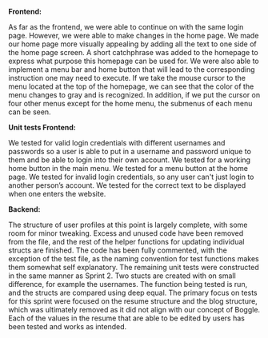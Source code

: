 **Frontend:**
 
As far as the frontend, we were able to continue on with the same login page. However, we were able to make changes in the home page. We made our home page more visually appealing by adding all the text to one side of the home page screen. A short catchphrase was added to the homepage to express what purpose this homepage can be used for. We were also able to implement a menu bar and home button that will lead to the corresponding instruction one may need to execute. If we take the mouse cursor to the menu located at the top of the homepage, we can see that the color of the menu changes to gray and is recognized. In addition, if we put the cursor on four other menus except for the home menu, the submenus of each menu can be seen.

**Unit tests Frontend:**

We tested for valid login credentials with different usernames and passwords so a user is able to put in a username and password unique to them  and be able to login into their own account. We tested for a working home button in the main menu. We tested for a menu button at the home page. We tested for invalid login credentials, so any user can't just login to another person’s account. We tested for the correct text to be displayed when one enters the website.

**Backend:**

The structure of user profiles at this point is largely complete, with some room for minor tweaking. Excess and unused code have been removed from the file, and the rest of the helper functions for updating individual structs are finished. The code has been fully commented, with the exception of the test file, as the naming convention for test functions makes them somewhat self explanatory. 
The remaining unit tests were constructed in the same manner as Sprint 2. Two stucts are created with on small difference, for example the usernames. The function being tested is run, and the structs are compared using deep equal. The primary focus on tests for this sprint were focused on the resume structure and the blog structure, which was ultimately removed as it did not align with our concept of Boggle. Each of the values in the resume that are able to be edited by users has been tested and works as intended.
